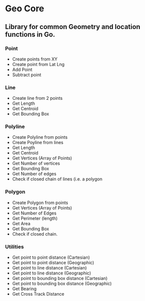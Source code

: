 
# Geo Core 


## Library for common Geometry and location functions in Go.


### Point
 - Create points from XY
 - Create point from Lat Lng
 - Add Point
 - Subtract point

### Line
 - Create line from 2 points
 - Get Length
 - Get Centroid
 - Get Bounding Box

### Polyline

- Create Polyline from points
- Create Poyline from lines
- Get Length
- Get Centroid
- Get Vertices (Array of Points)
- Get Number of vertices
- Get Bounding Box
- Get Number of edges
- Check if closed chain of lines (i.e. a polygon

### Polygon

- Create Polygon from points
- Get Vertices (Array of Points)
- Get Number of Edges
- Get Perimeter (length)
- Get Area
- Get Bounding Box
- Check if closed chain. 


### Utilities

 - Get point to point distance (Cartesian)
 - Get point to point distance (Geographic)
 - Get point to line distance (Cartesian)
 - Get point to line distance (Geographic)
 - Get point to bounding box distance (Cartesian)
 - Get point to bounding box distance (Geographic)
 - Get Bearing
 - Get Cross Track Distance
